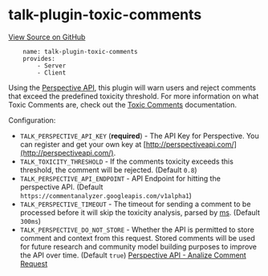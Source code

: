 
# talk-plugin-toxic-comments
[View Source on GitHub](https://github.com/coralproject/talk/tree/master/plugins/talk-plugin-toxic-comments/)

```
    name: talk-plugin-toxic-comments
    provides:
        - Server
        - Client
```


Using the [Perspective API](http://perspectiveapi.com/), this
plugin will warn users and reject comments that exceed the predefined toxicity
threshold. For more information on what Toxic Comments are, check out the
[Toxic Comments](../03-05-product-guide-toxic-comments.html) documentation.

Configuration:

- `TALK_PERSPECTIVE_API_KEY` (**required**) - The API Key for Perspective. You
  can register and get your own key at [http://perspectiveapi.com/](http://perspectiveapi.com/).
- `TALK_TOXICITY_THRESHOLD` - If the comments toxicity exceeds this threshold,
  the comment will be rejected. (Default `0.8`)
- `TALK_PERSPECTIVE_API_ENDPOINT` - API Endpoint for hitting the
  perspective API. (Default `https://commentanalyzer.googleapis.com/v1alpha1`)
- `TALK_PERSPECTIVE_TIMEOUT` - The timeout for sending a comment to
  be processed before it will skip the toxicity analysis, parsed by
  [ms](https://www.npmjs.com/package/ms). (Default `300ms`)
- `TALK_PERSPECTIVE_DO_NOT_STORE` - Whether the API is permitted to store comment and context from this request. Stored comments will be used for future research and community model building purposes to improve the API over time. (Default `true`) [Perspective API - Analize Comment Request](https://github.com/conversationai/perspectiveapi/blob/master/api_reference.md#analyzecomment-request)